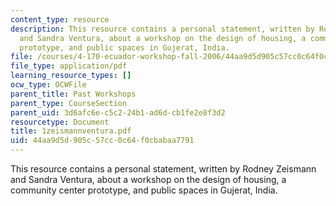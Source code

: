 ```yaml
---
content_type: resource
description: This resource contains a personal statement, written by Rodney Zeismann
  and Sandra Ventura, about a workshop on the design of housing, a community center
  prototype, and public spaces in Gujerat, India.
file: /courses/4-170-ecuador-workshop-fall-2006/44aa9d5d905c57cc0c64f0cbabaa7791_1zeismannventura.pdf
file_type: application/pdf
learning_resource_types: []
ocw_type: OCWFile
parent_title: Past Workshops
parent_type: CourseSection
parent_uid: 3d6afc6e-c5c2-24b1-ad6d-cb1fe2e8f3d2
resourcetype: Document
title: 1zeismannventura.pdf
uid: 44aa9d5d-905c-57cc-0c64-f0cbabaa7791
---
```

This resource contains a personal statement, written by Rodney Zeismann and Sandra Ventura, about a workshop on the design of housing, a community center prototype, and public spaces in Gujerat, India.

